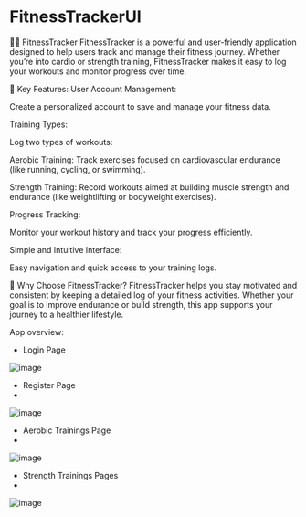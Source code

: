 # FitnessTrackerUI

🏋️‍♂️ FitnessTracker
FitnessTracker is a powerful and user-friendly application designed to help users track and manage their fitness journey. Whether you’re into cardio or strength training, FitnessTracker makes it easy to log your workouts and monitor progress over time.


🌟 Key Features:
User Account Management:

Create a personalized account to save and manage your fitness data.

Training Types:

Log two types of workouts:

Aerobic Training: Track exercises focused on cardiovascular endurance (like running, cycling, or swimming).

Strength Training: Record workouts aimed at building muscle strength and endurance (like weightlifting or bodyweight exercises).

Progress Tracking:

Monitor your workout history and track your progress efficiently.

Simple and Intuitive Interface:

Easy navigation and quick access to your training logs.

💪 Why Choose FitnessTracker?
FitnessTracker helps you stay motivated and consistent by keeping a detailed log of your fitness activities. Whether your goal is to improve endurance or build strength, this app supports your journey to a healthier lifestyle.


App overview:

- Login Page

![image](https://github.com/user-attachments/assets/94ab389a-bef8-4e83-a307-4327fdb4ff71)

- Register Page
- 
![image](https://github.com/user-attachments/assets/c03fd2f1-6a50-4c48-bb7f-a1bc32be1cc8)

- Aerobic Trainings Page
- 
![image](https://github.com/user-attachments/assets/8c958acd-2cd7-4a82-a9b3-1a9b06e47f00)

- Strength Trainings Pages
- 
![image](https://github.com/user-attachments/assets/9d9e2108-892c-442d-848b-0ebc5836523e)


